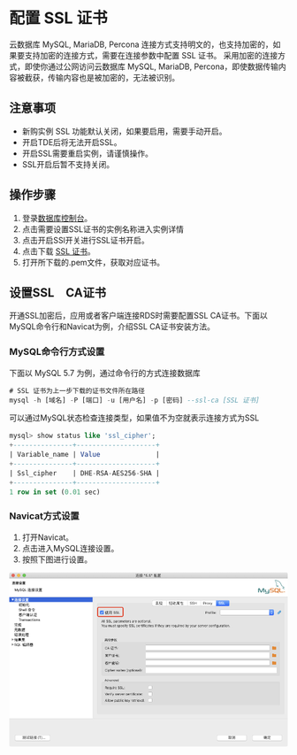 # 配置 SSL 证书 
云数据库 MySQL, MariaDB, Percona 连接方式支持明文的，也支持加密的，如果要支持加密的连接方式，需要在连接参数中配置 SSL 证书。
采用加密的连接方式，即使你通过公网访问云数据库 MySQL, MariaDB, Percona，即使数据传输内容被截获，传输内容也是被加密的，无法被识别。

## 注意事项
* 新购实例 SSL 功能默认关闭，如果要启用，需要手动开启。
* 开启TDE后将无法开启SSL。
* 开启SSL需要重启实例，请谨慎操作。
* SSL开启后暂不支持关闭。

## 操作步骤
1. 登录[数据库控制台](https://rds-console.jdcloud.com/rds/database)。
2. 点击需要设置SSL证书的实例名称进入实例详情
3. 点击开启SSl开关进行SSL证书开启。
4. 点击下载 [SSL 证书](https://jddb-common-public.s3.cn-north-1.jdcloud-oss.com/jdcloud-rds-ca.pem)。
5. 打开所下载的.pem文件，获取对应证书。


## 设置SSL　CA证书

开通SSL加密后，应用或者客户端连接RDS时需要配置SSL CA证书。下面以MySQL命令行和Navicat为例，介绍SSL CA证书安装方法。

### MySQL命令行方式设置  

 下面以 MySQL 5.7 为例，通过命令行的方式连接数据库

   ```SQL
   # SSL 证书为上一步下载的证书文件所在路径
   mysql -h [域名] -P [端口] -u [用户名] -p [密码] --ssl-ca [SSL 证书]
   ```

  可以通过MySQL状态检查连接类型，如果值不为空就表示连接方式为SSL
   ```SQL
   mysql> show status like 'ssl_cipher';
   +---------------+--------------------+
   | Variable_name | Value              |
   +---------------+--------------------+
   | Ssl_cipher    | DHE-RSA-AES256-SHA |
   +---------------+--------------------+
   1 row in set (0.01 sec)
   ```
   
### Navicat方式设置  
1. 打开Navicat。
2. 点击进入MySQL连接设置。
3. 按照下图进行设置。  

  ![Navicat](../../../../../image/RDS/SSL-Navicat.png)